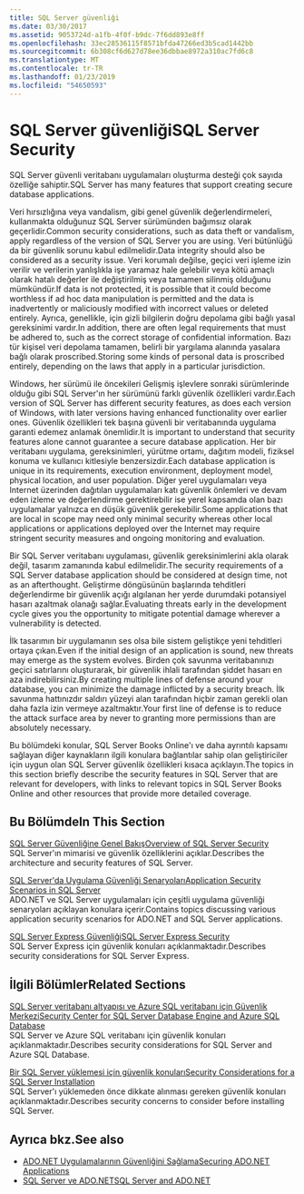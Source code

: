 ```yaml
---
title: SQL Server güvenliği
ms.date: 03/30/2017
ms.assetid: 9053724d-a1fb-4f0f-b9dc-7f6dd893e8ff
ms.openlocfilehash: 33ec28536115f8571bfda47266ed3b5cad1442bb
ms.sourcegitcommit: 6b308cf6d627d78ee36dbbae8972a310ac7fd6c8
ms.translationtype: MT
ms.contentlocale: tr-TR
ms.lasthandoff: 01/23/2019
ms.locfileid: "54650593"
---
```

# <a name="sql-server-security"></a><span data-ttu-id="95526-102">SQL Server güvenliği</span><span class="sxs-lookup"><span data-stu-id="95526-102">SQL Server Security</span></span>
<span data-ttu-id="95526-103">SQL Server güvenli veritabanı uygulamaları oluşturma desteği çok sayıda özelliğe sahiptir.</span><span class="sxs-lookup"><span data-stu-id="95526-103">SQL Server has many features that support creating secure database applications.</span></span>  
  
 <span data-ttu-id="95526-104">Veri hırsızlığına veya vandalism, gibi genel güvenlik değerlendirmeleri, kullanmakta olduğunuz SQL Server sürümünden bağımsız olarak geçerlidir.</span><span class="sxs-lookup"><span data-stu-id="95526-104">Common security considerations, such as data theft or vandalism, apply regardless of the version of SQL Server you are using.</span></span> <span data-ttu-id="95526-105">Veri bütünlüğü da bir güvenlik sorunu kabul edilmelidir.</span><span class="sxs-lookup"><span data-stu-id="95526-105">Data integrity should also be considered as a security issue.</span></span> <span data-ttu-id="95526-106">Veri korumalı değilse, geçici veri işleme izin verilir ve verilerin yanlışlıkla işe yaramaz hale gelebilir veya kötü amaçlı olarak hatalı değerler ile değiştirilmiş veya tamamen silinmiş olduğunu mümkündür.</span><span class="sxs-lookup"><span data-stu-id="95526-106">If data is not protected, it is possible that it could become worthless if ad hoc data manipulation is permitted and the data is inadvertently or maliciously modified with incorrect values or deleted entirely.</span></span> <span data-ttu-id="95526-107">Ayrıca, genellikle, için gizli bilgilerin doğru depolama gibi bağlı yasal gereksinimi vardır.</span><span class="sxs-lookup"><span data-stu-id="95526-107">In addition, there are often legal requirements that must be adhered to, such as the correct storage of confidential information.</span></span> <span data-ttu-id="95526-108">Bazı tür kişisel veri depolama tamamen, belirli bir yargılama alanında yasalara bağlı olarak proscribed.</span><span class="sxs-lookup"><span data-stu-id="95526-108">Storing some kinds of personal data is proscribed entirely, depending on the laws that apply in a particular jurisdiction.</span></span>  
  
 <span data-ttu-id="95526-109">Windows, her sürümü ile öncekileri Gelişmiş işlevlere sonraki sürümlerinde olduğu gibi SQL Server'ın her sürümünü farklı güvenlik özellikleri vardır.</span><span class="sxs-lookup"><span data-stu-id="95526-109">Each version of SQL Server has different security features, as does each version of Windows, with later versions having enhanced functionality over earlier ones.</span></span> <span data-ttu-id="95526-110">Güvenlik özellikleri tek başına güvenli bir veritabanında uygulama garanti edemez anlamak önemlidir.</span><span class="sxs-lookup"><span data-stu-id="95526-110">It is important to understand that security features alone cannot guarantee a secure database application.</span></span> <span data-ttu-id="95526-111">Her bir veritabanı uygulama, gereksinimleri, yürütme ortamı, dağıtım modeli, fiziksel konuma ve kullanıcı kitlesiyle benzersizdir.</span><span class="sxs-lookup"><span data-stu-id="95526-111">Each database application is unique in its requirements, execution environment, deployment model, physical location, and user population.</span></span> <span data-ttu-id="95526-112">Diğer yerel uygulamaları veya Internet üzerinden dağıtılan uygulamaları katı güvenlik önlemleri ve devam eden izleme ve değerlendirme gerektirebilir ise yerel kapsamda olan bazı uygulamalar yalnızca en düşük güvenlik gerekebilir.</span><span class="sxs-lookup"><span data-stu-id="95526-112">Some applications that are local in scope may need only minimal security whereas other local applications or applications deployed over the Internet may require stringent security measures and ongoing monitoring and evaluation.</span></span>  
  
 <span data-ttu-id="95526-113">Bir SQL Server veritabanı uygulaması, güvenlik gereksinimlerini akla olarak değil, tasarım zamanında kabul edilmelidir.</span><span class="sxs-lookup"><span data-stu-id="95526-113">The security requirements of a SQL Server database application should be considered at design time, not as an afterthought.</span></span> <span data-ttu-id="95526-114">Geliştirme döngüsünün başlarında tehditleri değerlendirme bir güvenlik açığı algılanan her yerde durumdaki potansiyel hasarı azaltmak olanağı sağlar.</span><span class="sxs-lookup"><span data-stu-id="95526-114">Evaluating threats early in the development cycle gives you the opportunity to mitigate potential damage wherever a vulnerability is detected.</span></span>  
  
 <span data-ttu-id="95526-115">İlk tasarımın bir uygulamanın ses olsa bile sistem geliştikçe yeni tehditleri ortaya çıkan.</span><span class="sxs-lookup"><span data-stu-id="95526-115">Even if the initial design of an application is sound, new threats may emerge as the system evolves.</span></span> <span data-ttu-id="95526-116">Birden çok savunma veritabanınızı geçici satırlarını oluşturarak, bir güvenlik ihlali tarafından şiddet hasarı en aza indirebilirsiniz.</span><span class="sxs-lookup"><span data-stu-id="95526-116">By creating multiple lines of defense around your database, you can minimize the damage inflicted by a security breach.</span></span> <span data-ttu-id="95526-117">İlk savunma hattınızdır saldırı yüzeyi alan tarafından hiçbir zaman gerekli olan daha fazla izin vermeye azaltmaktır.</span><span class="sxs-lookup"><span data-stu-id="95526-117">Your first line of defense is to reduce the attack surface area by never to granting more permissions than are absolutely necessary.</span></span>  
  
 <span data-ttu-id="95526-118">Bu bölümdeki konular, SQL Server Books Online'ı ve daha ayrıntılı kapsamı sağlayan diğer kaynakların ilgili konulara bağlantılar sahip olan geliştiriciler için uygun olan SQL Server güvenlik özellikleri kısaca açıklayın.</span><span class="sxs-lookup"><span data-stu-id="95526-118">The topics in this section briefly describe the security features in SQL Server that are relevant for developers, with links to relevant topics in SQL Server Books Online and other resources that provide more detailed coverage.</span></span>  
  
## <a name="in-this-section"></a><span data-ttu-id="95526-119">Bu Bölümde</span><span class="sxs-lookup"><span data-stu-id="95526-119">In This Section</span></span>  
 [<span data-ttu-id="95526-120">SQL Server Güvenliğine Genel Bakış</span><span class="sxs-lookup"><span data-stu-id="95526-120">Overview of SQL Server Security</span></span>](../../../../../docs/framework/data/adonet/sql/overview-of-sql-server-security.md)  
 <span data-ttu-id="95526-121">SQL Server'ın mimarisi ve güvenlik özelliklerini açıklar.</span><span class="sxs-lookup"><span data-stu-id="95526-121">Describes the architecture and security features of SQL Server.</span></span>  
  
 [<span data-ttu-id="95526-122">SQL Server'da Uygulama Güvenliği Senaryoları</span><span class="sxs-lookup"><span data-stu-id="95526-122">Application Security Scenarios in SQL Server</span></span>](../../../../../docs/framework/data/adonet/sql/application-security-scenarios-in-sql-server.md)  
 <span data-ttu-id="95526-123">ADO.NET ve SQL Server uygulamaları için çeşitli uygulama güvenliği senaryoları açıklayan konulara içerir.</span><span class="sxs-lookup"><span data-stu-id="95526-123">Contains topics discussing various application security scenarios for ADO.NET and SQL Server applications.</span></span>  
  
 [<span data-ttu-id="95526-124">SQL Server Express Güvenliği</span><span class="sxs-lookup"><span data-stu-id="95526-124">SQL Server Express Security</span></span>](../../../../../docs/framework/data/adonet/sql/sql-server-express-security.md)  
 <span data-ttu-id="95526-125">SQL Server Express için güvenlik konuları açıklanmaktadır.</span><span class="sxs-lookup"><span data-stu-id="95526-125">Describes security considerations for SQL Server Express.</span></span>  
  
## <a name="related-sections"></a><span data-ttu-id="95526-126">İlgili Bölümler</span><span class="sxs-lookup"><span data-stu-id="95526-126">Related Sections</span></span>  
[<span data-ttu-id="95526-127">SQL Server veritabanı altyapısı ve Azure SQL veritabanı için Güvenlik Merkezi</span><span class="sxs-lookup"><span data-stu-id="95526-127">Security Center for SQL Server Database Engine and Azure SQL Database</span></span>](/sql/relational-databases/security/security-center-for-sql-server-database-engine-and-azure-sql-database)  
<span data-ttu-id="95526-128">SQL Server ve Azure SQL veritabanı için güvenlik konuları açıklanmaktadır.</span><span class="sxs-lookup"><span data-stu-id="95526-128">Describes security considerations for SQL Server and Azure SQL Database.</span></span>

[<span data-ttu-id="95526-129">Bir SQL Server yüklemesi için güvenlik konuları</span><span class="sxs-lookup"><span data-stu-id="95526-129">Security Considerations for a SQL Server Installation</span></span>](/sql/sql-server/install/security-considerations-for-a-sql-server-installation)  
<span data-ttu-id="95526-130">SQL Server'ı yüklemeden önce dikkate alınması gereken güvenlik konuları açıklanmaktadır.</span><span class="sxs-lookup"><span data-stu-id="95526-130">Describes security concerns to consider before installing SQL Server.</span></span>

## <a name="see-also"></a><span data-ttu-id="95526-131">Ayrıca bkz.</span><span class="sxs-lookup"><span data-stu-id="95526-131">See also</span></span>
- [<span data-ttu-id="95526-132">ADO.NET Uygulamalarının Güvenliğini Sağlama</span><span class="sxs-lookup"><span data-stu-id="95526-132">Securing ADO.NET Applications</span></span>](../../../../../docs/framework/data/adonet/securing-ado-net-applications.md)
- [<span data-ttu-id="95526-133">SQL Server ve ADO.NET</span><span class="sxs-lookup"><span data-stu-id="95526-133">SQL Server and ADO.NET</span></span>](../../../../../docs/framework/data/adonet/sql/index.md)

